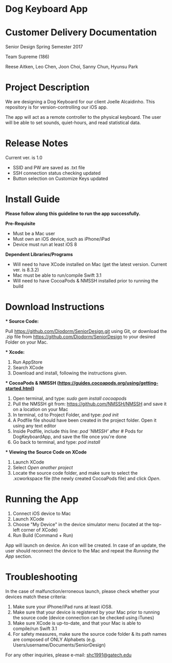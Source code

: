 # Dog Keyboard App
# Customer Delivery Documentation
Senior Design Spring Semester 2017

Team Supreme (186)

Reese Aitken, Leo Chen, Joon Choi, Sanny Chun, Hyunsu Park

# Project Description
We are designing a Dog Keyboard for our client Joelle Alcaidinho.
This repository is for version-controlling our iOS app.

The app will act as a remote controller to the physical keyboard. The user will be able to set sounds, quiet-hours, and read statistical data. 

# Release Notes
Current ver. is 1.0
- SSID and PW are saved as .txt file
- SSH connection status checking updated
- Button selection on Customize Keys updated

# Install Guide
<b>Please follow along this guideline to run the app successfully.</b>

<b>Pre-Requisite</b>
- Must be a Mac user
- Must own an iOS device, such as iPhone/iPad
- Device must run at least iOS 8

<b>Dependent Libraries/Programs</b>
- Will need to have XCode installed on Mac (get the latest version. Current ver. is 8.3.2)
- Mac must be able to run/compile Swift 3.1
- Will need to have CocoaPods & NMSSH installed prior to running the build

# Download Instructions

<b>* Source Code:</b>

  Pull https://github.com/Diodorm/SeniorDesign.git using Git, or download the .zip file from    https://github.com/Diodorm/SeniorDesign to your desired Folder on your Mac.

<b>* Xcode:</b>
1. Run AppStore
2. Search XCode
3. Download and install, following the instructions given.

<b>* CocoaPods & NMSSH (https://guides.cocoapods.org/using/getting-started.html)</b>
1. Open terminal, and type: <i>sudo gem install cocoapods</i>
2. Pull the NMSSH git from: https://github.com/NMSSH/NMSSH and save it on a location on your Mac
2. In terminal, cd to Project Folder, and type: <i>pod init</i>
3. A Podfile file should have been created in the project folder. Open it using any text editor
4. Inside Podfile, include this line: <i>pod ’NMSSH’ </i>after # Pods for DogKeyboardApp, and save the file once you're done
5. Go back to terminal, and type: <i>pod install</i>

<b>* Viewing the Source Code on XCode</b>
1. Launch XCode
2. Select <i>Open another project</i>
3. Locate the source code folder, and make sure to select the .xcworkspace file (the newly created CocoaPods file) and click <i>Open</i>.

# Running the App
1. Connect iOS device to Mac
2. Launch XCode
3. Choose "My Device" in the device simulator menu (located at the top-left corner of XCode)
4. Run Build (Command + Run)

App will launch on device. An icon will be created. 
In case of an update, the user should reconnect the device to the Mac and repeat the <i>Running the App</i> section.

# Troubleshooting
In the case of malfunction/erroneous launch, please check whether your devices match these criteria:

1. Make sure your iPhone/iPad runs at least iOS8.
2. Make sure that your device is registered by your Mac prior to running the source code (device connection can be checked using iTunes)
3. Make sure XCode is up-to-date, and that your Mac is able to compile/run Swift 3.1
4. For safety measures, make sure the source code folder & its path names are composed of ONLY Alphabets (e.g. Users/username/Documents/SeniorDesign)

For any other inquiries, please e-mail: shc1991@gatech.edu
